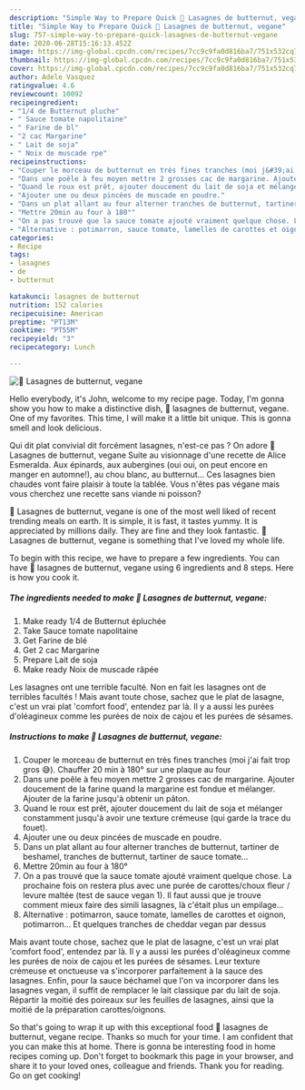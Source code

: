 ```yaml
---
description: "Simple Way to Prepare Quick 🌸 Lasagnes de butternut, vegane"
title: "Simple Way to Prepare Quick 🌸 Lasagnes de butternut, vegane"
slug: 757-simple-way-to-prepare-quick-lasagnes-de-butternut-vegane
date: 2020-06-28T15:16:13.452Z
image: https://img-global.cpcdn.com/recipes/7cc9c9fa0d816ba7/751x532cq70/🌸-lasagnes-de-butternut-vegane-photo-principale-de-la-recette.jpg
thumbnail: https://img-global.cpcdn.com/recipes/7cc9c9fa0d816ba7/751x532cq70/🌸-lasagnes-de-butternut-vegane-photo-principale-de-la-recette.jpg
cover: https://img-global.cpcdn.com/recipes/7cc9c9fa0d816ba7/751x532cq70/🌸-lasagnes-de-butternut-vegane-photo-principale-de-la-recette.jpg
author: Adele Vasquez
ratingvalue: 4.6
reviewcount: 10092
recipeingredient:
- "1/4 de Butternut pluche"
- " Sauce tomate napolitaine"
- " Farine de bl"
- "2 cac Margarine"
- " Lait de soja"
- " Noix de muscade rpe"
recipeinstructions:
- "Couper le morceau de butternut en très fines tranches (moi j&#39;ai fait trop gros 😅). Chauffer 20 min à 180° sur une plaque au four"
- "Dans une poêle à feu moyen mettre 2 grosses cac de margarine. Ajouter doucement de la farine quand la margarine est fondue et mélanger. Ajouter de la farine jusqu&#39;à obtenir un pâton."
- "Quand le roux est prêt, ajouter doucement du lait de soja et mélanger constamment jusqu&#39;à avoir une texture crémeuse (qui garde la trace du fouet)."
- "Ajouter une ou deux pincées de muscade en poudre."
- "Dans un plat allant au four alterner tranches de butternut, tartiner de beshamel, tranches de butternut, tartiner de sauce tomate..."
- "Mettre 20min au four à 180°"
- "On a pas trouvé que la sauce tomate ajouté vraiment quelque chose. La prochaine fois on restera plus avec une purée de carottes/choux fleur / levure maltée (test de sauce vegan 1). Il faut aussi que je trouve comment mieux faire des simili lasagnes, là c&#39;était plus un empilage..."
- "Alternative : potimarron, sauce tomate, lamelles de carottes et oignon, potimarron... Et quelques tranches de cheddar vegan par dessus"
categories:
- Recipe
tags:
- lasagnes
- de
- butternut

katakunci: lasagnes de butternut 
nutrition: 152 calories
recipecuisine: American
preptime: "PT13M"
cooktime: "PT55M"
recipeyield: "3"
recipecategory: Lunch

---
```



![🌸 Lasagnes de butternut, vegane](https://img-global.cpcdn.com/recipes/7cc9c9fa0d816ba7/751x532cq70/🌸-lasagnes-de-butternut-vegane-photo-principale-de-la-recette.jpg)

Hello everybody, it's John, welcome to my recipe page. Today, I'm gonna show you how to make a distinctive dish, 🌸 lasagnes de butternut, vegane. One of my favorites. This time, I will make it a little bit unique. This is gonna smell and look delicious.

Qui dit plat convivial dit forcément lasagnes, n&#39;est-ce pas ? On adore 🌸 Lasagnes de butternut, vegane Suite au visionnage d&#39;une recette de Alice Esmeralda. Aux épinards, aux aubergines (oui oui, on peut encore en manger en automne!), au chou blanc, au butternut… Ces lasagnes bien chaudes vont faire plaisir à toute la tablée. Vous n&#39;êtes pas végane mais vous cherchez une recette sans viande ni poisson?

🌸 Lasagnes de butternut, vegane is one of the most well liked of recent trending meals on earth. It is simple, it is fast, it tastes yummy. It is appreciated by millions daily. They are fine and they look fantastic. 🌸 Lasagnes de butternut, vegane is something that I've loved my whole life.


To begin with this recipe, we have to prepare a few ingredients. You can have 🌸 lasagnes de butternut, vegane using 6 ingredients and 8 steps. Here is how you cook it.

<!--inarticleads1-->

##### The ingredients needed to make 🌸 Lasagnes de butternut, vegane:

1. Make ready 1/4 de Butternut épluchée
1. Take  Sauce tomate napolitaine
1. Get  Farine de blé
1. Get 2 cac Margarine
1. Prepare  Lait de soja
1. Make ready  Noix de muscade râpée


Les lasagnes ont une terrible faculté. Non en fait les lasagnes ont de terribles facultés ! Mais avant toute chose, sachez que le plat de lasagne, c&#39;est un vrai plat &#39;comfort food&#39;, entendez par là. Il y a aussi les purées d&#39;oléagineux comme les purées de noix de cajou et les purées de sésames. 

<!--inarticleads2-->

##### Instructions to make 🌸 Lasagnes de butternut, vegane:

1. Couper le morceau de butternut en très fines tranches (moi j&#39;ai fait trop gros 😅). Chauffer 20 min à 180° sur une plaque au four
1. Dans une poêle à feu moyen mettre 2 grosses cac de margarine. Ajouter doucement de la farine quand la margarine est fondue et mélanger. Ajouter de la farine jusqu&#39;à obtenir un pâton.
1. Quand le roux est prêt, ajouter doucement du lait de soja et mélanger constamment jusqu&#39;à avoir une texture crémeuse (qui garde la trace du fouet).
1. Ajouter une ou deux pincées de muscade en poudre.
1. Dans un plat allant au four alterner tranches de butternut, tartiner de beshamel, tranches de butternut, tartiner de sauce tomate...
1. Mettre 20min au four à 180°
1. On a pas trouvé que la sauce tomate ajouté vraiment quelque chose. La prochaine fois on restera plus avec une purée de carottes/choux fleur / levure maltée (test de sauce vegan 1). Il faut aussi que je trouve comment mieux faire des simili lasagnes, là c&#39;était plus un empilage...
1. Alternative : potimarron, sauce tomate, lamelles de carottes et oignon, potimarron... Et quelques tranches de cheddar vegan par dessus


Mais avant toute chose, sachez que le plat de lasagne, c&#39;est un vrai plat &#39;comfort food&#39;, entendez par là. Il y a aussi les purées d&#39;oléagineux comme les purées de noix de cajou et les purées de sésames. Leur texture crémeuse et onctueuse va s&#39;incorporer parfaitement à la sauce des lasagnes. Enfin, pour la sauce béchamel que l&#39;on va incorporer dans les lasagnes vegan, il suffit de remplacer le lait classique par du lait de soja. Répartir la moitié des poireaux sur les feuilles de lasagnes, ainsi que la moitié de la préparation carottes/oignons. 

So that's going to wrap it up with this exceptional food 🌸 lasagnes de butternut, vegane recipe. Thanks so much for your time. I am confident that you can make this at home. There is gonna be interesting food in home recipes coming up. Don't forget to bookmark this page in your browser, and share it to your loved ones, colleague and friends. Thank you for reading. Go on get cooking!
